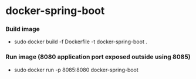 # docker-spring-boot
### Build image
- sudo docker build -f Dockerfile -t docker-spring-boot .

### Run image (8080 application port exposed outside using 8085)
- sudo docker run -p 8085:8080 docker-spring-boot


